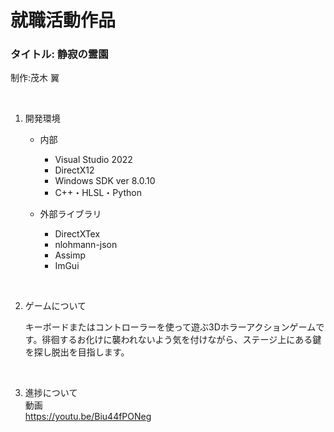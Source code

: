 # 就職活動作品

### タイトル: 静寂の霊園
制作:茂木 翼


<br>

1. 開発環境
    * 内部
        * Visual Studio 2022
        * DirectX12
        * Windows SDK ver 8.0.10
        * C++・HLSL・Python    
      
    * 外部ライブラリ
        * DirectXTex
        * nlohmann-json
        * Assimp
        * ImGui

<br>

2. ゲームについて

    キーボードまたはコントローラーを使って遊ぶ3Dホラーアクションゲームです。徘徊するお化けに襲われないよう気を付けながら、ステージ上にある鍵を探し脱出を目指します。

    <br>


3. 進捗について    
    動画  
    https://youtu.be/Biu44fPONeg